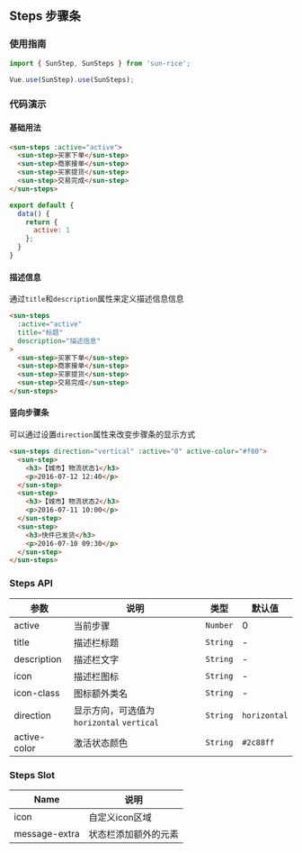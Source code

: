 ## Steps 步骤条

### 使用指南
``` javascript
import { SunStep, SunSteps } from 'sun-rice';

Vue.use(SunStep).use(SunSteps);
```

### 代码演示

#### 基础用法

```html
<sun-steps :active="active">
  <sun-step>买家下单</sun-step>
  <sun-step>商家接单</sun-step>
  <sun-step>买家提货</sun-step>
  <sun-step>交易完成</sun-step>
</sun-steps>
```

```javascript
export default {
  data() {
    return {
      active: 1
    };
  }
}
```

#### 描述信息

通过`title`和`description`属性来定义描述信息信息

```html
<sun-steps
  :active="active"
  title="标题"
  description="描述信息"
>
  <sun-step>买家下单</sun-step>
  <sun-step>商家接单</sun-step>
  <sun-step>买家提货</sun-step>
  <sun-step>交易完成</sun-step>
</sun-steps>
```

#### 竖向步骤条
可以通过设置`direction`属性来改变步骤条的显示方式

```html
<sun-steps direction="vertical" :active="0" active-color="#f60">
  <sun-step>
    <h3>【城市】物流状态1</h3>
    <p>2016-07-12 12:40</p>
  </sun-step>
  <sun-step>
    <h3>【城市】物流状态2</h3>
    <p>2016-07-11 10:00</p>
  </sun-step>
  <sun-step>
    <h3>快件已发货</h3>
    <p>2016-07-10 09:30</p>
  </sun-step>
</sun-steps>
```

### Steps API

| 参数 | 说明 | 类型 | 默认值 |
|-----------|-----------|-----------|-------------|
| active | 当前步骤 | `Number` | 0 |
| title | 描述栏标题 | `String` | - |
| description | 描述栏文字 | `String` | - |
| icon | 描述栏图标 | `String` | - |
| icon-class | 图标额外类名 | `String` | - |
| direction | 显示方向，可选值为 `horizontal` `vertical` | `String` | `horizontal` |
| active-color | 激活状态颜色 | `String` | `#2c88ff` |

### Steps Slot

| Name | 说明 |
|-----------|-----------|
| icon | 自定义icon区域 |
| message-extra | 状态栏添加额外的元素 |
